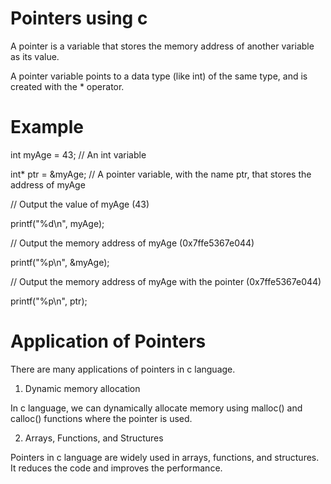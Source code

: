 # Pointers using c

A pointer is a variable that stores the memory address of another variable as its value.

A pointer variable points to a data type (like int) of the same type, and is created with the * operator.

# Example
int myAge = 43;     // An int variable

int* ptr = &myAge;  // A pointer variable, with the name ptr, that stores the address of myAge

// Output the value of myAge (43)

printf("%d\n", myAge);

// Output the memory address of myAge (0x7ffe5367e044)

printf("%p\n", &myAge);

// Output the memory address of myAge with the pointer (0x7ffe5367e044)

printf("%p\n", ptr);

# Application of Pointers

There are many applications of pointers in c language.

1) Dynamic memory allocation

In c language, we can dynamically allocate memory using malloc() and calloc() functions where the pointer is used.

2) Arrays, Functions, and Structures

Pointers in c language are widely used in arrays, functions, and structures. It reduces the code and improves the performance.
